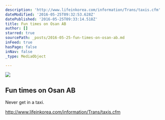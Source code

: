 ```yaml
---
description: 'http://www.lifeinkorea.com/information/Trans/taxis.cfm'
dateModified: '2016-05-25T09:32:53.628Z'
datePublished: '2016-05-25T09:33:14.518Z'
title: Fun times on Osan AB
author: []
starred: true
sourcePath: _posts/2016-05-25-fun-times-on-osan-ab.md
inFeed: true
hasPage: false
inNav: false
_type: MediaObject

---
```

<article style=""><img src="https://the-grid-user-content.s3-us-west-2.amazonaws.com/24164a86-9d97-4492-9fa6-dba394916296.jpg" /><h1>Fun times on Osan AB</h1><p>Never get in a taxi.</p></article>

http://www.lifeinkorea.com/information/Trans/taxis.cfm